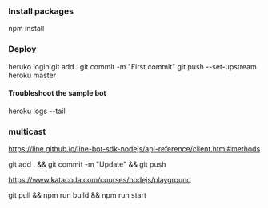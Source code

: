 
### Install packages
npm install 


### Deploy
heruko login
git add .
git commit -m "First commit"
git push --set-upstream heroku master

#### Troubleshoot the sample bot

heroku logs --tail



### multicast
 https://line.github.io/line-bot-sdk-nodejs/api-reference/client.html#methods



git add . && git commit -m "Update" && git push


https://www.katacoda.com/courses/nodejs/playground

git pull && npm run build && npm run start